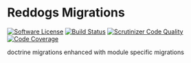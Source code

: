 # Reddogs Migrations

[![Software License](https://img.shields.io/badge/license-MIT-brightgreen.svg?style=flat-square)](LICENSE)
[![Build Status](https://travis-ci.org/reddogs-at/reddogs-migrations.svg?branch=master)](https://travis-ci.org/reddogs-at/reddogs-migrations)
[![Scrutinizer Code Quality](https://scrutinizer-ci.com/g/reddogs-at/reddogs-migrations/badges/quality-score.png?b=master)](https://scrutinizer-ci.com/g/reddogs-at/reddogs-migrations/?branch=master) 
[![Code Coverage](https://scrutinizer-ci.com/g/reddogs-at/reddogs-migrations/badges/coverage.png?b=master)](https://scrutinizer-ci.com/g/reddogs-at/reddogs-migrations/?branch=master)

doctrine migrations enhanced with module specific migrations
